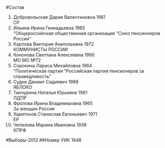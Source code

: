 #Состав
1. Добровольская Дария Валентиновна 1961   
    СР
2. Ильина Ирина Геннадьевна 1965   
    "Общероссийская общественная организация "Союз пенсионеров России"
3. Карпова Виктория Анатольевна 1972   
    КОММУНИСТЫ РОССИИ
4. Кононова Светлана Алексеевна 1990   
    МО МО №72
5. Сорокина Лариса Михайловна 1964   
    "Политическая партия "Российская партия пенсионеров за справедливость"
6. Судки Даниил Садиевич 1988   
    ЯБЛОКО
7. Тинчурина Наталья Юрьевна 1961   
    ЛДПР
8. Фролова Ирина Владимировна 1965   
    За женщин России
9. Харитонов Станислав Евгеньевич 1971   
    ЕР
10. Чепелова Марина Ивановна 1938   
    КПРФ

#Выборы-2012
##Номер УИК
1648